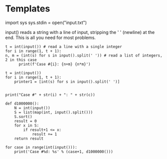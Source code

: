 # Templates

import sys
sys.stdin = open("input.txt")



input() reads a string with a line of input, stripping the ' ' (newline) at the end.
This is all you need for most problems.
```commandline
t = int(input()) # read a line with a single integer  
for i in range(1, t + 1):
n, m = (int(s) for s in input().split(' ')) # read a list of integers, 2 in this case  
      print(f'Case #{i}: {n+m} {n*m}')  
```


```commandline
t = int(input())  
for i in range(1, t + 1):  
    printer1 = [int(s) for s in input().split(' ')]
    
    
print("Case #" + str(i) + ": " + str(c))
```



```commandline
def d1000000():  
    N = int(input())  
    S = list(map(int, input().split()))  
    S.sort()  
    result = 0  
    for x in S:  
        if result+1 <= x:  
            result += 1  
    return result  

for case in range(int(input())):  
    print('Case #%d: %s' % (case+1, d1000000()))
```
